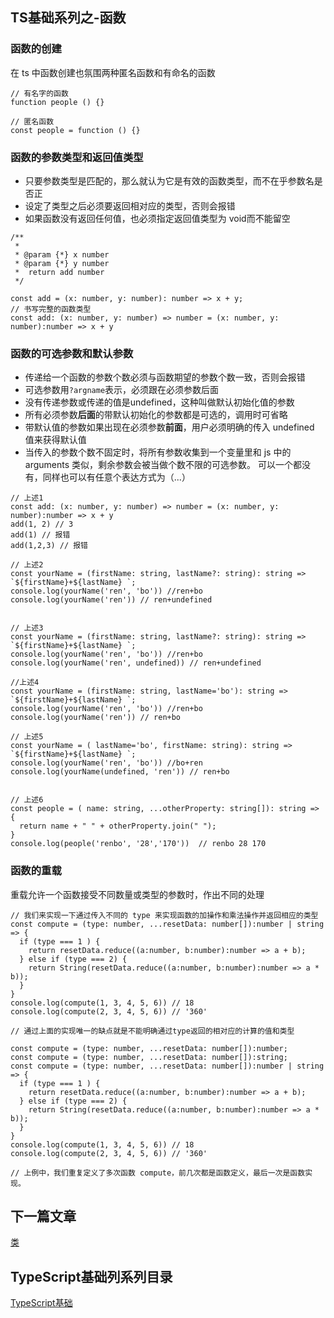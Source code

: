 ## TS基础系列之-函数

### 函数的创建 <br/>

在 ts 中函数创建也氛围两种匿名函数和有命名的函数
```
// 有名字的函数
function people () {}

// 匿名函数
const people = function () {}
```

### 函数的参数类型和返回值类型 <br/>
- 只要参数类型是匹配的，那么就认为它是有效的函数类型，而不在乎参数名是否正
- 设定了类型之后必须要返回相对应的类型，否则会报错
- 如果函数没有返回任何值，也必须指定返回值类型为 void而不能留空
```
/**
 * 
 * @param {*} x number
 * @param {*} y number
 *  return add number 
 */

const add = (x: number, y: number): number => x + y;
// 书写完整的函数类型
const add: (x: number, y: number) => number = (x: number, y: number):number => x + y 
```

### 函数的可选参数和默认参数<br/>
- 传递给一个函数的参数个数必须与函数期望的参数个数一致，否则会报错
- 可选参数用`?argname`表示，必须跟在必须参数后面
- 没有传递参数或传递的值是undefined，这种叫做默认初始化值的参数
- 所有必须参数**后面**的带默认初始化的参数都是可选的，调用时可省略
- 带默认值的参数如果出现在必须参数**前面**，用户必须明确的传入 undefined 值来获得默认值
- 当传入的参数个数不固定时，将所有参数收集到一个变量里和 js 中的 arguments 类似，剩余参数会被当做个数不限的可选参数。 可以一个都没有，同样也可以有任意个表达方式为（...）

```
// 上述1
const add: (x: number, y: number) => number = (x: number, y: number):number => x + y 
add(1, 2) // 3
add(1) // 报错
add(1,2,3) // 报错

// 上述2
const yourName = (firstName: string, lastName?: string): string => `${firstName}+${lastName} `;
console.log(yourName('ren', 'bo')) //ren+bo
console.log(yourName('ren')) // ren+undefined


// 上述3
const yourName = (firstName: string, lastName?: string): string => `${firstName}+${lastName} `;
console.log(yourName('ren', 'bo')) //ren+bo
console.log(yourName('ren', undefined)) // ren+undefined

//上述4
const yourName = (firstName: string, lastName='bo'): string => `${firstName}+${lastName} `;
console.log(yourName('ren', 'bo')) //ren+bo
console.log(yourName('ren')) // ren+bo

// 上述5
const yourName = ( lastName='bo', firstName: string): string => `${firstName}+${lastName} `;
console.log(yourName('ren', 'bo')) //bo+ren
console.log(yourName(undefined, 'ren')) // ren+bo


// 上述6
const people = ( name: string, ...otherProperty: string[]): string => {
  return name + " " + otherProperty.join(" ");
}
console.log(people('renbo', '28','170'))  // renbo 28 170 
```

### 函数的重载 <br/>

重载允许一个函数接受不同数量或类型的参数时，作出不同的处理

```
// 我们来实现一下通过传入不同的 type 来实现函数的加操作和乘法操作并返回相应的类型
const compute = (type: number, ...resetData: number[]):number | string => {
  if (type === 1 ) {
    return resetData.reduce((a:number, b:number):number => a + b);
  } else if (type === 2) {
    return String(resetData.reduce((a:number, b:number):number => a * b));
  }
} 
console.log(compute(1, 3, 4, 5, 6)) // 18
console.log(compute(2, 3, 4, 5, 6)) // '360'

// 通过上面的实现唯一的缺点就是不能明确通过type返回的相对应的计算的值和类型

const compute = (type: number, ...resetData: number[]):number;
const compute = (type: number, ...resetData: number[]):string;
const compute = (type: number, ...resetData: number[]):number | string => {
  if (type === 1 ) {
    return resetData.reduce((a:number, b:number):number => a + b);
  } else if (type === 2) {
    return String(resetData.reduce((a:number, b:number):number => a * b));
  }
} 
console.log(compute(1, 3, 4, 5, 6)) // 18
console.log(compute(2, 3, 4, 5, 6)) // '360'

// 上例中，我们重复定义了多次函数 compute，前几次都是函数定义，最后一次是函数实现。
```


## 下一篇文章
<a href='https://github.com/MarsPen/-notes-summary/blob/master/typescript/class.md'>类</a>

## TypeScript基础列系列目录
<a href='https://github.com/MarsPen/-notes-summary/blob/master/typescript/index.md'>TypeScript基础</a>


